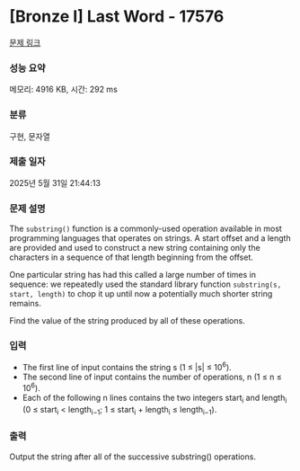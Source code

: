 # [Bronze I] Last Word - 17576 

[문제 링크](https://www.acmicpc.net/problem/17576) 

### 성능 요약

메모리: 4916 KB, 시간: 292 ms

### 분류

구현, 문자열

### 제출 일자

2025년 5월 31일 21:44:13

### 문제 설명

<p>The <code>substring()</code> function is a commonly-used operation available in most programming languages that operates on strings. A start offset and a length are provided and used to construct a new string containing only the characters in a sequence of that length beginning from the offset.</p>

<p>One particular string has had this called a large number of times in sequence: we repeatedly used the standard library function <code>substring(s, start, length)</code> to chop it up until now a potentially much shorter string remains.</p>

<p>Find the value of the string produced by all of these operations.</p>

### 입력 

 <ul>
	<li>The first line of input contains the string s (1 ≤ |s| ≤ 10<sup>6</sup>).</li>
	<li>The second line of input contains the number of operations, n (1 ≤ n ≤ 10<sup>6</sup>).</li>
	<li>Each of the following n lines contains the two integers start<sub>i</sub> and length<sub>i</sub> (0 ≤ start<sub>i</sub> < length<sub>i−1</sub>; 1 ≤ start<sub>i</sub> + length<sub>i</sub> ≤ length<sub>i−1</sub>).</li>
</ul>

### 출력 

 <p>Output the string after all of the successive substring() operations.</p>

